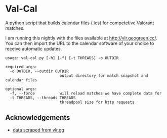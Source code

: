 
# Val-Cal

A python script that builds calendar files (.ics) for competetive Valorant matches.

I am running this nightly with the files available at http://vlr.geogreen.cc/. You can then import the URL to the calendar software of your choice to receive automatic updates.


```
usage: val-cal.py [-h] [-f] [-t THREADS] -o OUTDIR

required args:
  -o OUTDIR, --outdir OUTDIR
                        output directory for match snapshot and calendar files

optional args:
  -f, --force           will reload matches we have complete data for
  -t THREADS, --threads THREADS
                        threadpool size for http requests
```

## Acknowledgements

 - [data scraped from vlr.gg](https://awesomeopensource.com/project/elangosundar/awesome-README-templates)


